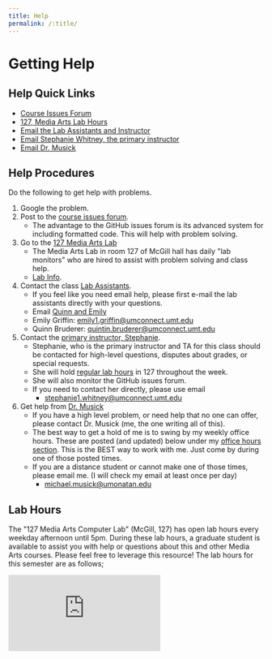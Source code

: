 ```yaml
---
title: Help
permalink: /:title/
---
```


# Getting Help

## Help Quick Links

- [Course Issues Forum](https://github.com/Montana-Media-Arts/120_CreativeCoding/issues)
- [127, Media Arts Lab Hours](#lab-hours)
- [Email the Lab Assistants and Instructor](mailto:emily1.griffin@umconnect.umt.edu,quintin.bruderer@umconnect.umt.edu?cc=stephanie1.whitney@umconnect.umt.edu,michael.musick@umontana.edu&subject=120%20Question)
- [Email Stephanie Whitney, the primary instructor](mailto:stephanie1.whitney@umconnect.umt.edu?cc=michael.musick@umontana.edu&subject=120%20Question)
- [Email Dr. Musick](mailto:michael.musick@umontana.edu?subject=120%20Question)

## Help Procedures

Do the following to get help with problems.

1. Google the problem.
2. Post to the [course issues forum](https://github.com/Montana-Media-Arts/120_CreativeCoding/issues).
    - The advantage to the GitHub issues forum is its advanced system for including formatted code. This will help with problem solving.
3. Go to the [127 Media Arts Lab](#lab-hours)
    - The Media Arts Lab in room 127 of McGill hall has daily "lab monitors" who are hired to assist with problem solving and class help.
    - [Lab Info](#lab-hours).
4. Contact the class [Lab Assistants]({{site.baseurl}}/instructors/#lab-assistants).
    - If you feel like you need email help, please first e-mail the lab assistants directly with your questions.
    - Email [Quinn and Emily](mailto:emily1.griffin@umconnect.umt.edu,quintin.bruderer@umconnect.umt.edu?cc=stephanie1.whitney@umconnect.umt.edu,michael.musick@umontana.edu&subject=120%20Question)
    - Emily Griffin: emily1.griffin@umconnect.umt.edu
    - Quinn Bruderer: quintin.bruderer@umconnect.umt.edu
5. Contact the [primary instructor, Stephanie]({{site.baseurl}}/instructors/#instructor).
    - Stephanie, who is the primary instructor and TA for this class should be contacted for high-level questions, disputes about grades, or special requests.
    - She will hold [regular lab hours](#lab-hours) in 127 throughout the week.
    - She will also monitor the GitHub issues forum.
    - If you need to contact her directly, please use email
        - [stephanie1.whitney@umconnect.umt.edu](mailto:stephanie1.whitney@umconnect.umt.edu?cc=michael.musick@umontana.edu&subject=120%20Question)
6. Get help from [Dr. Musick]({{site.baseurl}}/instructors/#developed-by-prof-michael-musick)
    - If you have a high level problem, or need help that no one can offer, please contact Dr. Musick (me, the one writing all of this).
    - The best way to get a hold of me is to swing by my weekly office hours. These are posted (and updated) below under my [office hours section](#office-hours). This is the BEST way to work with me. Just come by during one of those posted times.
    - If you are a distance student or cannot make one of those times, please email me. (I will check my email at least once per day)
        - [michael.musick@umonatan.edu](mailto:michael.musick@umontana.edu?subject=120%20Question)




## Lab Hours

The "127 Media Arts Computer Lab" (McGill, 127) has open lab hours every weekday afternoon until 5pm. During these lab hours, a graduate student is available to assist you with help or questions about this and other Media Arts courses. Please feel free to leverage this resource! The lab hours for this semester are as follows;


<div class="embed-responsive" style="padding-bottom:80%"><iframe class="embed-responsive-item" src="https://calendar.google.com/calendar/embed?mode=WEEK&amp;src=1s1tnc56cnjncqhreim65b7pi0%40group.calendar.google.com&ctz=America/Denver" frameborder="0" scrolling="no" allowfullscreen></iframe></div>
